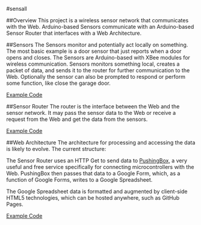 #sensall

##Overview
This project is a wireless sensor network that communicates with the Web.  Arduino-based Sensors communicate with an Arduino-based Sensor Router that interfaces with a Web Architecture.

##Sensors
The Sensors monitor and potentially act locally on something.  The most basic example is a door sensor that just reports when a door opens and closes.  The Sensors are Arduino-based with XBee modules for wireless communication. Sensors monitors something local, creates a packet of data, and sends it to the router for further communication to the Web.  Optionally the sensor can also be prompted to respond or perform some function, like close the garage door.

[Example Code](sketches/garageDoor.ino)

##Sensor Router
The router is the interface between the Web and the sensor network.  It may pass the sensor data to the Web or receive a request from the Web and get the data from the sensors.

[Example Code](sketches/sensall.ino)

##Web Architecture
The architecture for processing and accessing the data is likely to evolve.  The current structure:

The Sensor Router uses an HTTP Get to send data to [PushingBox](http://pushingbox.com/), a very useful and free service specifically for connecting microcontrollers with the Web.   PushingBox then passes that data to a Google Form, which, as a function of Google Forms, writes to a Google Spreadsheet.

The Google Spreadsheet data is formatted and augmented by client-side HTML5 technologies, which can be hosted anywhere, such as GitHub Pages.

[Example Code](../../tree/gh-pages)
